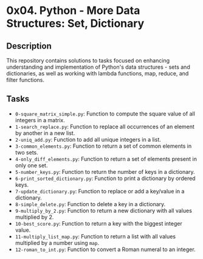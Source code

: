 # 0x04. Python - More Data Structures: Set, Dictionary

## Description
This repository contains solutions to tasks focused on enhancing understanding and implementation of Python's data structures - sets and dictionaries, as well as working with lambda functions, map, reduce, and filter functions.

## Tasks
- `0-square_matrix_simple.py`: Function to compute the square value of all integers in a matrix.
- `1-search_replace.py`: Function to replace all occurrences of an element by another in a new list.
- `2-uniq_add.py`: Function to add all unique integers in a list.
- `3-common_elements.py`: Function to return a set of common elements in two sets.
- `4-only_diff_elements.py`: Function to return a set of elements present in only one set.
- `5-number_keys.py`: Function to return the number of keys in a dictionary.
- `6-print_sorted_dictionary.py`: Function to print a dictionary by ordered keys.
- `7-update_dictionary.py`: Function to replace or add a key/value in a dictionary.
- `8-simple_delete.py`: Function to delete a key in a dictionary.
- `9-multiply_by_2.py`: Function to return a new dictionary with all values multiplied by 2.
- `10-best_score.py`: Function to return a key with the biggest integer value.
- `11-multiply_list_map.py`: Function to return a list with all values multiplied by a number using `map`.
- `12-roman_to_int.py`: Function to convert a Roman numeral to an integer.
